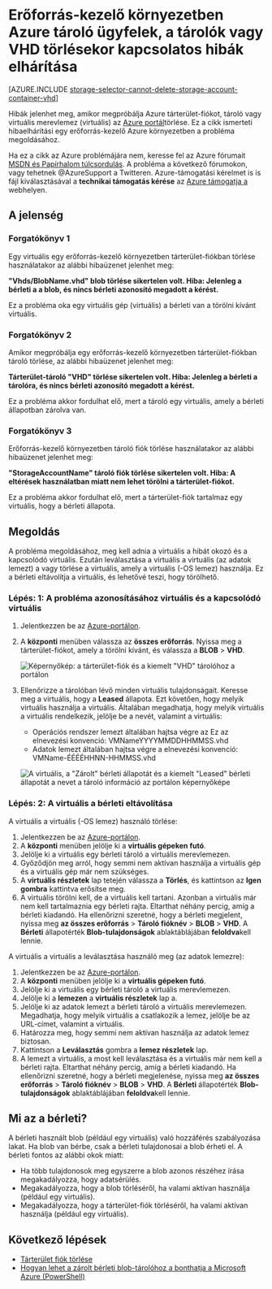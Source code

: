 <properties
    pageTitle="Erőforrás-kezelő környezetben Azure tároló ügyfelek, a tárolók vagy VHD törlésekor kapcsolatos hibák elhárítása |} Microsoft Azure"
    description="Erőforrás-kezelő környezetben Azure tároló ügyfelek, a tárolók vagy VHD törlésekor kapcsolatos hibák elhárítása"
    services="storage"
    documentationCenter=""
    authors="genlin"
    manager="felixwu"
    editor="na"
    tags="storage"/>

<tags
    ms.service="storage"
    ms.workload="na"
    ms.tgt_pltfrm="na"
    ms.devlang="na"
    ms.topic="article"
    ms.date="10/17/2016"
    ms.author="genli"/>

# <a name="troubleshoot-errors-when-you-delete-azure-storage-accounts-containers-or-vhds-in-a-resource-manager-deployment"></a>Erőforrás-kezelő környezetben Azure tároló ügyfelek, a tárolók vagy VHD törlésekor kapcsolatos hibák elhárítása

[AZURE.INCLUDE [storage-selector-cannot-delete-storage-account-container-vhd](../../includes/storage-selector-cannot-delete-storage-account-container-vhd.md)]

Hibák jelenhet meg, amikor megpróbálja Azure tárterület-fiókot, tároló vagy virtuális merevlemez (virtuális) az [Azure portál](https://portal.azure.com)törlése. Ez a cikk ismerteti hibaelhárítási egy erőforrás-kezelő Azure környezetben a probléma megoldásához.

Ha ez a cikk az Azure problémájára nem, keresse fel az Azure fórumait [MSDN és Papírhalom túlcsordulás](https://azure.microsoft.com/support/forums/). A probléma a következő fórumokon, vagy tehetnek @AzureSupport a Twitteren. Azure-támogatási kérelmet is is fájl kiválasztásával a **technikai támogatás kérése** az [Azure támogatja a](https://azure.microsoft.com/support/options/) webhelyen.

## <a name="symptoms"></a>A jelenség

### <a name="scenario-1"></a>Forgatókönyv 1

Egy virtuális egy erőforrás-kezelő környezetben tárterület-fiókban törlése használatakor az alábbi hibaüzenet jelenhet meg:

**"Vhds/BlobName.vhd" blob törlése sikertelen volt. Hiba: Jelenleg a bérleti a a blob, és nincs bérleti azonosító megadott a kérést.**

Ez a probléma oka egy virtuális gép (virtuális) a bérleti van a törölni kívánt virtuális.

### <a name="scenario-2"></a>Forgatókönyv 2

Amikor megpróbálja egy erőforrás-kezelő környezetben tárterület-fiókban tároló törlése, az alábbi hibaüzenet jelenhet meg:

**Tárterület-tároló "VHD" törlése sikertelen volt. Hiba: Jelenleg a bérleti a tárolóra, és nincs bérleti azonosító megadott a kérést.**

Ez a probléma akkor fordulhat elő, mert a tároló egy virtuális, amely a bérleti állapotban zárolva van.

### <a name="scenario-3"></a>Forgatókönyv 3

Erőforrás-kezelő környezetben tároló fiók törlése használatakor az alábbi hibaüzenet jelenhet meg:

**"StorageAccountName" tároló fiók törlése sikertelen volt. Hiba: A eltérések használatban miatt nem lehet törölni a tárterület-fiókot.**

Ez a probléma akkor fordulhat elő, mert a tárterület-fiók tartalmaz egy virtuális, hogy a bérleti állapota.

## <a name="solution"></a>Megoldás

A probléma megoldásához, meg kell adnia a virtuális a hibát okozó és a kapcsolódó virtuális. Ezután leválasztása a virtuális a virtuális (az adatok lemezt) a vagy törlése a virtuális, amely a virtuális (-OS lemez) használja. Ez a bérleti eltávolítja a virtuális, és lehetővé teszi, hogy törölhető.

### <a name="step-1-identify-the-problem-vhd-and-the-associated-vm"></a>Lépés: 1: A probléma azonosításához virtuális és a kapcsolódó virtuális


1. Jelentkezzen be az [Azure-portálon](https://portal.azure.com).
2. A **központi** menüben válassza az **összes erőforrás**. Nyissa meg a tárterület-fiókot, amely a törölni kívánt, és válassza a **BLOB** > **VHD**.

    ![Képernyőkép: a tárterület-fiók és a kiemelt "VHD" tárolóhoz a portálon](./media/storage-resource-manager-cannot-delete-storage-account-container-vhd/opencontainer.png)

3. Ellenőrizze a tárolóban lévő minden virtuális tulajdonságait. Keresse meg a virtuális, hogy a **Leased** állapota. Ezt követően, hogy melyik virtuális használja a virtuális. Általában megadhatja, hogy melyik virtuális a virtuális rendelkezik, jelölje be a nevét, valamint a virtuális:

    - Operációs rendszer lemezt általában hajtsa végre az Ez az elnevezési konvenció: VMNameYYYYMMDDHHMMSS.vhd
    - Adatok lemezt általában hajtsa végre a elnevezési konvenció: VMName-ÉÉÉÉHHNN-HHMMSS.vhd

    ![A virtuális, a "Zárolt" bérleti állapotát és a kiemelt "Leased" bérleti állapotát a nevet a tároló információ az portálon képernyőképe](./media/storage-resource-manager-cannot-delete-storage-account-container-vhd/locatevm.png)

### <a name="step-2-remove-the-lease-from-the-vhd"></a>Lépés: 2: A virtuális a bérleti eltávolítása

A virtuális a virtuális (-OS lemez) használó törlése:

1.  Jelentkezzen be az [Azure-portálon](https://portal.azure.com).
2.  A **központi** menüben jelölje ki a **virtuális gépeken futó**.
3.  Jelölje ki a virtuális egy bérleti tároló a virtuális merevlemezen.
4.  Győződjön meg arról, hogy semmi nem aktívan használja a virtuális gép és a virtuális gép már nem szükséges.
5.  A **virtuális részletek** lap tetején válassza a **Törlés**, és kattintson az **Igen gombra** kattintva erősítse meg.
6.  A virtuális törölni kell, de a virtuális kell tartani. Azonban a virtuális már nem kell tartalmaznia egy bérleti rajta. Eltarthat néhány percig, amíg a bérleti kiadandó. Ha ellenőrizni szeretné, hogy a bérleti megjelent, nyissa meg **az összes erőforrás** > **Tároló fióknév** > **BLOB** > **VHD**. A **Bérleti** állapotérték **Blob-tulajdonságok** ablaktáblájában **feloldva**kell lennie.

A virtuális a virtuális a leválasztása használó meg (az adatok lemezre):

1.  Jelentkezzen be az [Azure-portálon](https://portal.azure.com).
2.  A **központi** menüben jelölje ki a **virtuális gépeken futó**.
3.  Jelölje ki a virtuális egy bérleti tároló a virtuális merevlemezen.
4.  Jelölje ki a **lemezen** a **virtuális részletek** lap a.
5.  Jelölje ki az adatok lemezt a bérleti tároló a virtuális merevlemezen. Megadhatja, hogy melyik virtuális a csatlakozik a lemez, jelölje be az URL-címet, valamint a virtuális.
6.  Határozza meg, hogy semmi nem aktívan használja az adatok lemez biztosan.
7.  Kattintson a **Leválasztás** gombra a **lemez részletek** lap.
8.  A lemezt a virtuális, a most kell leválasztása és a virtuális már nem kell a bérleti rajta. Eltarthat néhány percig, amíg a bérleti kiadandó. Ha ellenőrizni szeretné, hogy a bérleti megjelenése, nyissa meg **az összes erőforrás** > **Tároló fióknév** > **BLOB** > **VHD**. A **Bérleti** állapotérték **Blob-tulajdonságok** ablaktáblájában **feloldva**kell lennie.

## <a name="what-is-a-lease"></a>Mi az a bérleti?

A bérleti használt blob (például egy virtuális) való hozzáférés szabályozása lakat. Ha blob van bérbe, csak a bérleti tulajdonosai a blob érheti el. A bérleti fontos az alábbi okok miatt:

-   Ha több tulajdonosok meg egyszerre a blob azonos részéhez írása megakadályozza, hogy adatsérülés.
-   Megakadályozza, hogy a blob törléséről, ha valami aktívan használja (például egy virtuális).
-   Megakadályozza, hogy a tárterület-fiók törléséről, ha valami aktívan használja (például egy virtuális).



## <a name="next-steps"></a>Következő lépések

- [Tárterület fiók törlése](storage-create-storage-account.md#delete-a-storage-account)
- [Hogyan lehet a zárolt bérleti blob-tárolóhoz a bonthatja a Microsoft Azure (PowerShell)](https://gallery.technet.microsoft.com/scriptcenter/How-to-break-the-locked-c2cd6492)
